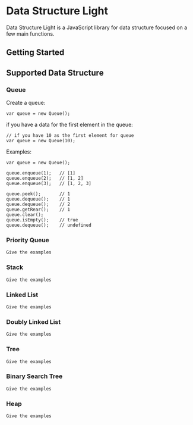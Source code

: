 # Data Structure Light
Data Structure Light is a JavaScript library for data structure focused on a few main functions.

## Getting Started

## Supported Data Structure

### Queue
Create a queue:
```
var queue = new Queue();
```
if you have a data for the first element in the queue:
```
// if you have 10 as the first element for queue
var queue = new Queue(10);
```
Examples:
```
var queue = new Queue();

queue.enqueue(1);   // [1]
queue.enqueue(2);   // [1, 2]
queue.enqueue(3);   // [1, 2, 3]

queue.peek();       // 1
queue.dequeue();    // 1
queue.dequeue();    // 2
queue.getRear();    // 1
queue.clear();
queue.isEmpty();    // true
queue.dequeue();    // undefined
```

### Priority Queue
```
Give the examples
```
### Stack
```
Give the examples
```
### Linked List
```
Give the examples
```
### Doubly Linked List
```
Give the examples
```
### Tree
```
Give the examples
```
### Binary Search Tree
```
Give the examples
```
### Heap
```
Give the examples
```
